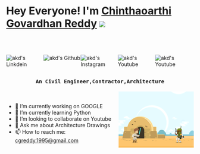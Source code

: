 
# Hey Everyone! I'm [Chinthaoarthi Govardhan Reddy](https://github.com/govardhanreddy1995) <img src="https://github.com/govardhanreddy1995/govardhanreddy1995/blob/master/Hi.gif" width="25px">
<br><br>

<a href="https://www.linkedin.com/in/chinthaparthi-govardhan-reddy-207ba2108/ ">
  <img align="left" alt="akd's Linkdein" width="100px" src="https://img.shields.io/badge/Linkedin-0A66C2?style=for-the-badge&logo=Linkedin&logoColor=white" />
</a>
<a href="https://github.com/govardhanreddy1995">
  <img align="left" alt="akd's Github" width="100px" src="https://img.shields.io/badge/Github-181717?style=for-the-badge&logo=Github&logoColor=white" />
</a>
<a href="https://www.instagram.com/cgopibtech/">
  <img align="left" alt="akd's Instagram" width="100px" src="https://img.shields.io/badge/Instagram-E4405F?style=for-the-badge&logo=instagram&logoColor=white" />
</a>
<a href="[https://www.youtube.com/channel/UC3Qe9c8dZqnjwcDD2vCZBKQ](https://www.youtube.com/@govardhanreddychinthaparth4110 )">
  <img align="left" alt="akd's Youtube" width="100px" src="https://img.shields.io/badge/YouTube-FF0000?style=for-the-badge&logo=YouTube&logoColor=white" />
</a>
<a href="(https://www.facebook.com/cgreddy.1995)">
  <img align="left" alt="akd's Youtube" width="100px" src="//upload.wikimedia.org/wikipedia/commons/thumb/0/06/Facebook.svg/266px-Facebook.svg.png" />
</a>

<br><br>


## <p align="center"><h4 align="center"><samp> An Civil Engineer,Contractor,Architecture </samp></h4></p>

<div>
<img align="right" src="https://github.com/amandewatnitrr/amandewatnitrr/blob/main/terminal.gif" width="40%"/>
  <br>
  
- 🔭 I’m currently working on GOOGLE
- 🌱 I’m currently learning Python
- 👯 I’m looking to collaborate on Youtube
- 💬 Ask me about Architecture Drawings
- 📫 How to reach me: cgreddy.1995@gmail.com
  <br>
</div>




